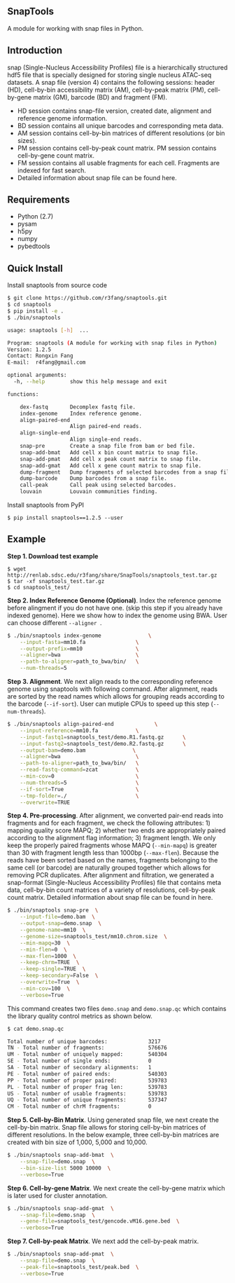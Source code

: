 ## SnapTools
A module for working with snap files in Python.

## Introduction
snap (Single-Nucleus Accessibility Profiles) file is a hierarchically structured hdf5 file that is specially designed for storing single nucleus ATAC-seq datasets. A snap file (version 4) contains the following sessions: header (HD), cell-by-bin accessibility matrix (AM), cell-by-peak matrix (PM), cell-by-gene matrix (GM), barcode (BD) and fragment (FM). 

* HD session contains snap-file version, created date, alignment and reference genome information. 
* BD session contains all unique barcodes and corresponding meta data. 
* AM session contains cell-by-bin matrices of different resolutions (or bin sizes). 
* PM session contains cell-by-peak count matrix. PM session contains cell-by-gene count matrix. 
* FM session contains all usable fragments for each cell. Fragments are indexed for fast search. 
* Detailed information about snap file can be found here.

## Requirements 
* Python (2.7)
* pysam
* h5py
* numpy
* pybedtools

## Quick Install 
Install snaptools from source code

```bash
$ git clone https://github.com/r3fang/snaptools.git
$ cd snaptools
$ pip install -e .
$ ./bin/snaptools

usage: snaptools [-h]  ...

Program: snaptools (A module for working with snap files in Python)
Version: 1.2.5
Contact: Rongxin Fang
E-mail:  r4fang@gmail.com

optional arguments:
  -h, --help        show this help message and exit

functions:

    dex-fastq       Decomplex fastq file.
    index-genome    Index reference genome.
    align-paired-end
                    Align paired-end reads.
    align-single-end
                    Align single-end reads.
    snap-pre        Create a snap file from bam or bed file.
    snap-add-bmat   Add cell x bin count matrix to snap file.
    snap-add-pmat   Add cell x peak count matrix to snap file.
    snap-add-gmat   Add cell x gene count matrix to snap file.
    dump-fragment   Dump fragments of selected barcodes from a snap file.
    dump-barcode    Dump barcodes from a snap file.
    call-peak       Call peak using selected barcodes.
    louvain         Louvain communities finding.
```

Install snaptools from PyPI

```
$ pip install snaptools==1.2.5 --user
```

## Example

**Step 1. Download test example**

```
$ wget http://renlab.sdsc.edu/r3fang/share/SnapTools/snaptools_test.tar.gz
$ tar -xf snaptools_test.tar.gz
$ cd snaptools_test/
```

**Step 2. Index Reference Genome (Optional)**. 
Index the reference genome before alingment if you do not have one. (skip this step if you already have indexed genome). Here we show how to index the genome using BWA. User can choose different `--aligner `. 

```bash
$ ./bin/snaptools index-genome            	 \
	--input-fasta=mm10.fa                \
	--output-prefix=mm10                 \
    --aligner=bwa                        \
	--path-to-aligner=path_to_bwa/bin/   \
	--num-threads=5
```

**Step 3. Alignment**. 
We next align reads to the corresponding reference genome using snaptools with following command. After alignment, reads are sorted by the read names which allows for grouping reads according to the barcode (`--if-sort`). User can mutiple CPUs to speed up this step (`--num-threads`).

```bash
$ ./bin/snaptools align-paired-end             \
	--input-reference=mm10.fa            \
	--input-fastq1=snaptools_test/demo.R1.fastq.gz      \
	--input-fastq2=snaptools_test/demo.R2.fastq.gz      \
	--output-bam=demo.bam               \
	--aligner=bwa                        \
	--path-to-aligner=path_to_bwa/bin/   \
	--read-fastq-command=zcat            \
	--min-cov=0                          \
	--num-threads=5                      \
	--if-sort=True                       \
	--tmp-folder=./                      \
	--overwrite=TRUE                     
```

**Step 4. Pre-processing**. 
After alignment, we converted pair-end reads into fragments and for each fragment, we check the following attributes: 1) mapping quality score MAPQ; 2) whether two ends are appropriately paired according to the alignment flag information; 3) fragment length. We only keep the properly paired fragments whose MAPQ (`--min-mapq`) is greater than 30 with fragment length less than 1000bp (`--max-flen`). Because the reads have been sorted based on the names, fragments belonging to the same cell (or barcode) are naturally grouped together which allows for removing PCR duplicates. After alignment and filtration, we generated a snap-format (Single-Nucleus Accessibility Profiles) file that contains meta data, cell-by-bin count matrices of a variety of resolutions, cell-by-peak count matrix. Detailed information about snap file can be found in here. 

```bash
$ ./bin/snaptools snap-pre  \
	--input-file=demo.bam  \
	--output-snap=demo.snap  \
	--genome-name=mm10  \
	--genome-size=snaptools_test/mm10.chrom.size  \
	--min-mapq=30  \
	--min-flen=0  \
	--max-flen=1000  \
	--keep-chrm=TRUE  \
	--keep-single=TRUE  \
	--keep-secondary=False  \
	--overwrite=True  \
	--min-cov=100  \
	--verbose=True
```

This command creates two files `demo.snap` and `demo.snap.qc` which contains the library quality control metrics as shown below.

```bash
$ cat demo.snap.qc

Total number of unique barcodes:             3217
TN - Total number of fragments:              576676
UM - Total number of uniquely mapped:        540304
SE - Total number of single ends:            0
SA - Total number of secondary alignments:   1
PE - Total number of paired ends:            540303
PP - Total number of proper paired:          539783
PL - Total number of proper frag len:        539783
US - Total number of usable fragments:       539783
UQ - Total number of unique fragments:       537347
CM - Total number of chrM fragments:         0
```

**Step 5. Cell-by-Bin Matrix**. 
Using generated snap file, we next create the cell-by-bin matrix. Snap file allows for storing cell-by-bin matrices of different resolutions. In the below example, three cell-by-bin matrices are created with bin size of 1,000, 5,000 and 10,000. 

```bash
$ ./bin/snaptools snap-add-bmat  \
	--snap-file=demo.snap  \
	--bin-size-list 5000 10000  \
	--verbose=True
```

**Step 6. Cell-by-gene Matrix**. 
We next create the cell-by-gene matrix which is later used for cluster annotation.

```bash
$ ./bin/snaptools snap-add-gmat  \
	--snap-file=demo.snap  \
	--gene-file=snaptools_test/gencode.vM16.gene.bed  \
	--verbose=True
```

**Step 7. Cell-by-peak Matrix**. 
We next add the cell-by-peak matrix.

```bash
$ ./bin/snaptools snap-add-pmat  \
	--snap-file=demo.snap  \
	--peak-file=snaptools_test/peak.bed  \
	--verbose=True
```




